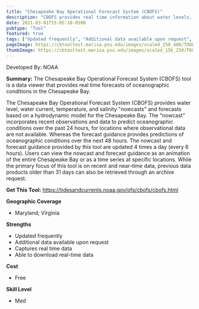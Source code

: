```yaml
---
title: "Chesapeake Bay Operational Forecast System (CBOFS)"
description: "CBOFS provides real time information about water levels, wind, water temperature, salinity, and currents."
date: 2021-03-01T15:05:10-0500
pubtype: "Tool"
featured: true
tags: ["Updated frequently", "Additional data available upon request", "Captures real time data", "Able to download real-time data"]
pageImage: https://cbtooltest.marisa.psu.edu/images/scaled_250_400/TOOLID_3.1_ScreenCapture-1.png
thumbImage: https://cbtooltest.marisa.psu.edu/images/scaled_156_250/TOOLID_3.1_ScreenCapture-1.png
---
```

Developed By: NOAA

**Summary:** The Chesapeake Bay Operational Forecast System (CBOFS) tool is a data viewer that provides real time forecasts of oceanographic conditions in the Chesapeake Bay. 

The Chesapeake Bay Operational Forecast System (CBOFS) provides water level, water current, temperature, and salinity "nowcasts" and forecasts based on a hydrodynamic model for the Chesapeake Bay. The "nowcast" incorporates recent observations and data to predict oceanographic conditions over the past 24 hours, for locations where observational data are not available. Whereas the forecast guidance provides predictions of oceanographic conditions over the next 48 hours. The nowcast and forecast guidance provided by this tool are updated 4 times a day (every 6 hours). Users can view the nowcast and forecast guidance as an animation of the entire Chesapeake Bay or as a time series at specific locations. While the primary focus of this tool is on recent and near-time data, previous data products older than 31 days can also be retrieved through an archive request.

__**Get This Tool:**__ https://tidesandcurrents.noaa.gov/ofs/cbofs/cbofs.html

__**Geographic Coverage**__
- Maryland; Virginia

__**Strengths**__
-  Updated frequently
-  Additional data available upon request
-  Captures real time data
-  Able to download real-time data

__**Cost**__
- Free

__**Skill Level**__
- Med
